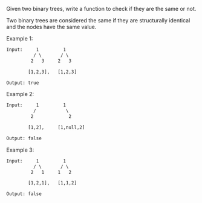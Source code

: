 Given two binary trees, write a function to check if they are the same or not.

Two binary trees are considered the same if they are structurally identical and the nodes have the same value.

Example 1:

```txt
Input:     1         1
          / \       / \
         2   3     2   3

        [1,2,3],   [1,2,3]

Output: true
```

Example 2:

```txt
Input:     1         1
          /           \
         2             2

        [1,2],     [1,null,2]

Output: false

```

Example 3:

```txt
Input:     1         1
          / \       / \
         2   1     1   2

        [1,2,1],   [1,1,2]

Output: false
```